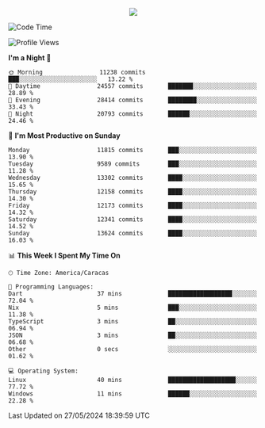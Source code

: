 <p align="center">
  <a href="http://www.github.com/thevacs">
    <img src="https://github-readme-streak-stats.herokuapp.com/?user=thevacs&stroke=ffffff&background=1c1917&ring=0891b2&fire=0891b2&currStreakNum=ffffff&currStreakLabel=0891b2&sideNums=ffffff&sideLabels=ffffff&dates=ffffff&hide_border=true" />
  </a>
</p>

<!--START_SECTION:waka-->
![Code Time](http://img.shields.io/badge/Code%20Time-2%2C502%20hrs%2011%20mins-blue)

![Profile Views](http://img.shields.io/badge/Profile%20Views-0-blue)

**I'm a Night 🦉** 

```text
🌞 Morning                11238 commits       ███░░░░░░░░░░░░░░░░░░░░░░   13.22 % 
🌆 Daytime                24557 commits       ███████░░░░░░░░░░░░░░░░░░   28.89 % 
🌃 Evening                28414 commits       ████████░░░░░░░░░░░░░░░░░   33.43 % 
🌙 Night                  20793 commits       ██████░░░░░░░░░░░░░░░░░░░   24.46 % 
```
📅 **I'm Most Productive on Sunday** 

```text
Monday                   11815 commits       ███░░░░░░░░░░░░░░░░░░░░░░   13.90 % 
Tuesday                  9589 commits        ███░░░░░░░░░░░░░░░░░░░░░░   11.28 % 
Wednesday                13302 commits       ████░░░░░░░░░░░░░░░░░░░░░   15.65 % 
Thursday                 12158 commits       ████░░░░░░░░░░░░░░░░░░░░░   14.30 % 
Friday                   12173 commits       ████░░░░░░░░░░░░░░░░░░░░░   14.32 % 
Saturday                 12341 commits       ████░░░░░░░░░░░░░░░░░░░░░   14.52 % 
Sunday                   13624 commits       ████░░░░░░░░░░░░░░░░░░░░░   16.03 % 
```


📊 **This Week I Spent My Time On** 

```text
🕑︎ Time Zone: America/Caracas

💬 Programming Languages: 
Dart                     37 mins             ██████████████████░░░░░░░   72.04 % 
Nix                      5 mins              ███░░░░░░░░░░░░░░░░░░░░░░   11.38 % 
TypeScript               3 mins              ██░░░░░░░░░░░░░░░░░░░░░░░   06.94 % 
JSON                     3 mins              ██░░░░░░░░░░░░░░░░░░░░░░░   06.68 % 
Other                    0 secs              ░░░░░░░░░░░░░░░░░░░░░░░░░   01.62 % 

💻 Operating System: 
Linux                    40 mins             ███████████████████░░░░░░   77.72 % 
Windows                  11 mins             ██████░░░░░░░░░░░░░░░░░░░   22.28 % 
```


 Last Updated on 27/05/2024 18:39:59 UTC
<!--END_SECTION:waka-->
